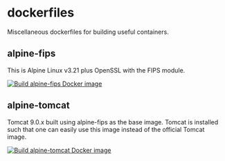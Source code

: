 # dockerfiles
Miscellaneous dockerfiles for building useful containers.

## alpine-fips

This is Alpine Linux v3.21 plus OpenSSL with the FIPS module.

[![Build alpine-fips Docker image](https://github.com/crowleydi/dockerfiles/actions/workflows/build-alpine-fips.yml/badge.svg)](https://github.com/crowleydi/dockerfiles/actions/workflows/build-alpine-fips.yml)

## alpine-tomcat

Tomcat 9.0.x built using alpine-fips as the base image. Tomcat is installed such that
one can easily use this image instead of the official Tomcat image.

[![Build alpine-tomcat Docker image](https://github.com/crowleydi/dockerfiles/actions/workflows/build-alpine-tomcat.yml/badge.svg)](https://github.com/crowleydi/dockerfiles/actions/workflows/build-alpine-tomcat.yml)

